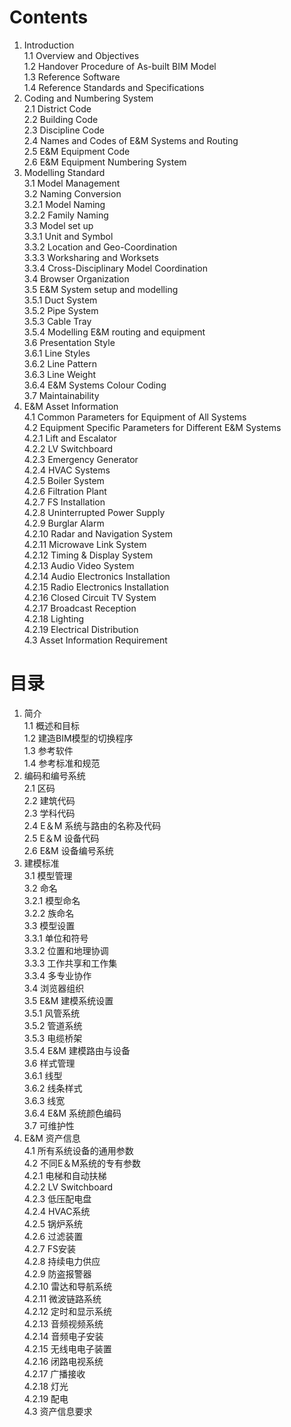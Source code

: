 # Contents
1. Introduction  
  1.1 Overview and Objectives  
  1.2 Handover Procedure of As-built BIM Model  
  1.3 Reference Software  
  1.4 Reference Standards and Specifications
2. Coding and Numbering System  
  2.1 District Code  
  2.2 Building Code  
  2.3 Discipline Code  
  2.4 Names and Codes of E&M Systems and Routing  
  2.5 E&M Equipment Code  
  2.6 E&M Equipment Numbering System  
3. Modelling Standard  
  3.1 Model Management  
  3.2 Naming Conversion  
    3.2.1 Model Naming  
    3.2.2 Family Naming  
  3.3 Model set up  
    3.3.1 Unit and Symbol  
    3.3.2 Location and Geo-Coordination  
    3.3.3 Worksharing and Worksets  
    3.3.4 Cross-Disciplinary Model Coordination  
  3.4 Browser Organization  
  3.5 E&M System setup and modelling  
    3.5.1 Duct System  
    3.5.2 Pipe System  
    3.5.3 Cable Tray  
    3.5.4 Modelling E&M routing and equipment  
  3.6 Presentation Style  
    3.6.1 Line Styles  
    3.6.2 Line Pattern  
    3.6.3 Line Weight  
    3.6.4 E&M Systems Colour Coding  
  3.7 Maintainability  
4. E&M Asset Information  
  4.1 Common Parameters for Equipment of All Systems  
  4.2 Equipment Specific Parameters for Different E&M Systems  
    4.2.1 Lift and Escalator  
    4.2.2 LV Switchboard  
    4.2.3 Emergency Generator  
    4.2.4 HVAC Systems  
    4.2.5 Boiler System  
    4.2.6 Filtration Plant  
    4.2.7 FS Installation  
    4.2.8 Uninterrupted Power Supply  
    4.2.9 Burglar Alarm  
    4.2.10 Radar and Navigation System  
    4.2.11 Microwave Link System  
    4.2.12 Timing & Display System  
    4.2.13 Audio Video System  
    4.2.14 Audio Electronics Installation  
    4.2.15 Radio Electronics Installation  
    4.2.16 Closed Circuit TV System  
    4.2.17 Broadcast Reception  
    4.2.18 Lighting  
    4.2.19 Electrical Distribution  
  4.3 Asset Information Requirement  










# 目录  
1. 简介   
  1.1 概述和目标  
  1.2 建造BIM模型的切换程序  
  1.3 参考软件  
  1.4 参考标准和规范
2. 编码和编号系统  
  2.1 区码  
  2.2 建筑代码  
  2.3 学科代码  
  2.4 E＆M 系统与路由的名称及代码  
  2.5 E＆M 设备代码  
  2.6 E&M 设备编号系统  
3. 建模标准  
  3.1 模型管理  
  3.2 命名  
    3.2.1 模型命名  
    3.2.2 族命名  
  3.3 模型设置  
    3.3.1 单位和符号  
    3.3.2 位置和地理协调  
    3.3.3 工作共享和工作集  
    3.3.4 多专业协作  
  3.4 浏览器组织  
  3.5 E&M 建模系统设置  
    3.5.1 风管系统  
    3.5.2 管道系统  
    3.5.3 电缆桥架  
    3.5.4 E&M 建模路由与设备  
  3.6 样式管理  
    3.6.1 线型  
    3.6.2 线条样式  
    3.6.3 线宽  
    3.6.4 E&M 系统颜色编码  
  3.7 可维护性  
4. E&M 资产信息  
  4.1 所有系统设备的通用参数  
  4.2 不同E＆M系统的专有参数  
    4.2.1 电梯和自动扶梯  
    4.2.2 LV Switchboard  
    4.2.3 低压配电盘  
    4.2.4 HVAC系统  
    4.2.5 锅炉系统  
    4.2.6 过滤装置  
    4.2.7 FS安装  
    4.2.8 持续电力供应  
    4.2.9 防盗报警器  
    4.2.10 雷达和导航系统  
    4.2.11 微波链路系统  
    4.2.12 定时和显示系统  
    4.2.13 音频视频系统  
    4.2.14 音频电子安装  
    4.2.15 无线电电子装置  
    4.2.16 闭路电视系统  
    4.2.17 广播接收  
    4.2.18 灯光  
    4.2.19 配电  
  4.3 资产信息要求  
